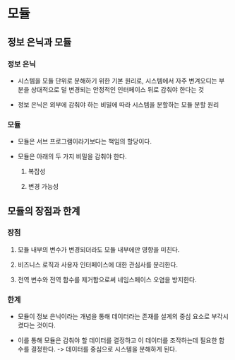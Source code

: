 # 모듈

## 정보 은닉과 모듈

### 정보 은닉

- 시스템을 모듈 단위로 분해하기 위한 기본 원리로, 시스템에서 자주 변겨오디는 부분을 상대적으로 덜 변경되는 안정적인 인터페이스 뒤로 감춰야 한다는 것

- 정보 은닉은 외부에 감춰야 하는 비밀에 따라 시스템을 분할하는 모듈 분할 원리

### 모듈

- 모듈은 서브 프로그램이라기보다는 책임의 할당이다.

- 모듈은 아래의 두 가지 비밀을 감춰야 한다.

    1. 복잡성

    2. 변경 가능성

## 모듈의 장점과 한계

### 장점

1. 모듈 내부의 변수가 변경되더라도 모듈 내부에만 영향을 미친다.

2. 비즈니스 로직과 사용자 인터페이스에 대한 관심사를 분리한다.

3. 전역 변수와 전역 함수를 제거함으로써 네임스페이스 오염을 방지한다.

### 한계

- 모듈이 정보 은닉이라는 개념을 통해 데이터라는 존재를 설계의 중심 요소로 부각시켰다는 것이다.

- 이를 통해 모듈은 감춰야 할 데이터를 결정하고 이 데이터를 조작하는데 필요한 함수를 결정한다. -> 데이터를 중심으로 시스템을 분해하게 된다.

